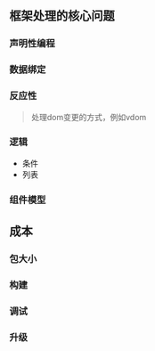 ## 框架处理的核心问题

### 声明性编程

### 数据绑定

### 反应性

> 处理dom变更的方式，例如vdom

### 逻辑

* 条件
* 列表

### 组件模型

## 成本

### 包大小

### 构建

### 调试

### 升级